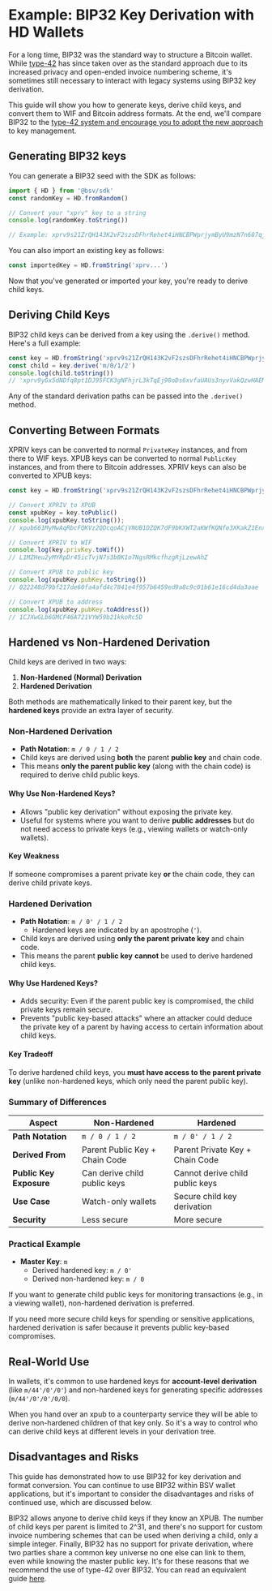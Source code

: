 # Example: BIP32 Key Derivation with HD Wallets

For a long time, BIP32 was the standard way to structure a Bitcoin wallet. While [type-42](EXAMPLE\_TYPE\_42.md) has since taken over as the standard approach due to its increased privacy and open-ended invoice numbering scheme, it's sometimes still necessary to interact with legacy systems using BIP32 key derivation.

This guide will show you how to generate keys, derive child keys, and convert them to WIF and Bitcoin address formats. At the end, we'll compare BIP32 to the [type-42 system and encourage you to adopt the new approach](EXAMPLE\_TYPE\_42.md) to key management.

## Generating BIP32 keys

You can generate a BIP32 seed with the SDK as follows:

```typescript
import { HD } from '@bsv/sdk'
const randomKey = HD.fromRandom()

// Convert your "xprv" key to a string
console.log(randomKey.toString())

// Example: xprv9s21ZrQH143K2vF2szsDFhrRehet4iHNCBPWprjymByU9mzN7n687qj3ULQ2YYXdNqFwhVSsKv9W9fM675whM9ATaYrmsLpykQSxMc6RN8V
```

You can also import an existing key as follows:

```typescript
const importedKey = HD.fromString('xprv...')
```

Now that you've generated or imported your key, you're ready to derive child keys.

## Deriving Child Keys

BIP32 child keys can be derived from a key using the `.derive()` method. Here's a full example:

```typescript
const key = HD.fromString('xprv9s21ZrQH143K2vF2szsDFhrRehet4iHNCBPWprjymByU9mzN7n687qj3ULQ2YYXdNqFwhVSsKv9W9fM675whM9ATaYrmsLpykQSxMc6RN8V')
const child = key.derive('m/0/1/2')
console.log(child.toString())
// 'xprv9yGx5dNDfq8pt1DJ9SFCK3gNFhjrL3kTqEj98oDs6xvfaUAUs3nyvVakQzwHAEMrc6gg1c3iaNCDubUruhX75gNHC7HAnFxHuxeiMVgLEqS'
```

Any of the standard derivation paths can be passed into the `.derive()` method.

## Converting Between Formats

XPRIV keys can be converted to normal `PrivateKey` instances, and from there to WIF keys. XPUB keys can be converted to normal `PublicKey` instances, and from there to Bitcoin addresses. XPRIV keys can also be converted to XPUB keys:

```typescript
const key = HD.fromString('xprv9s21ZrQH143K2vF2szsDFhrRehet4iHNCBPWprjymByU9mzN7n687qj3ULQ2YYXdNqFwhVSsKv9W9fM675whM9ATaYrmsLpykQSxMc6RN8V')

// Convert XPRIV to XPUB
const xpubKey = key.toPublic()
console.log(xpubKey.toString());
// xpub661MyMwAqRbcFQKVz2QDcqoACjVNUB1DZQK7dF9bKXWT2aKWfKQNfe3XKakZ1EnxeNP5E4MqZnZZw4P7179rPbeJEjhYbwF5ovkbGkeYPdF

// Convert XPRIV to WIF
console.log(key.privKey.toWif())
// L1MZHeu2yMYRpDr45icTvjN7s3bBK1o7NgsRMkcfhzgRjLzewAhZ

// Convert XPUB to public key
console.log(xpubKey.pubKey.toString())
// 022248d79bf217de60fa4afd4c7841e4f957b6459ed9a8c9c01b61e16cd4da3aae

// Convert XPUB to address
console.log(xpubKey.pubKey.toAddress())
// 1CJXwGLb6GMCF46A721VYW59b21kkoRc5D
```

## Hardened vs Non-Hardened Derivation

Child keys are derived in two ways:

1. **Non-Hardened (Normal) Derivation**  
2. **Hardened Derivation**

Both methods are mathematically linked to their parent key, but the **hardened keys** provide an extra layer of security.


### **Non-Hardened Derivation**

- **Path Notation**: `m / 0 / 1 / 2`  
- Child keys are derived using **both** the parent **public key** and chain code.  
- This means **only the parent public key** (along with the chain code) is required to derive child public keys.

#### **Why Use Non-Hardened Keys?**
- Allows "public key derivation" without exposing the private key.  
- Useful for systems where you want to derive **public addresses** but do not need access to private keys (e.g., viewing wallets or watch-only wallets).

#### **Key Weakness**
If someone compromises a parent private key **or** the chain code, they can derive child private keys.


### **Hardened Derivation**

- **Path Notation**: `m / 0' / 1 / 2`  
  - Hardened keys are indicated by an apostrophe (`'`).
- Child keys are derived using **only the parent private key** and chain code.  
- This means the parent **public key** **cannot** be used to derive hardened child keys.

#### **Why Use Hardened Keys?**
- Adds security: Even if the parent public key is compromised, the child private keys remain secure.  
- Prevents "public key-based attacks" where an attacker could deduce the private key of a parent by having access to certain information about child keys.

#### **Key Tradeoff**
To derive hardened child keys, you **must have access to the parent private key** (unlike non-hardened keys, which only need the parent public key).


### **Summary of Differences**

| Aspect                     | Non-Hardened                     | Hardened                          |
|----------------------------|----------------------------------|-----------------------------------|
| **Path Notation**          | `m / 0 / 1 / 2`                 | `m / 0' / 1 / 2`                  |
| **Derived From**           | Parent Public Key + Chain Code  | Parent Private Key + Chain Code   |
| **Public Key Exposure**    | Can derive child public keys    | Cannot derive child public keys   |
| **Use Case**               | Watch-only wallets              | Secure child key derivation       |
| **Security**               | Less secure                     | More secure                       |

### **Practical Example**

- **Master Key**: `m`  
  - Derived hardened key: `m / 0'`  
  - Derived non-hardened key: `m / 0`

If you want to generate child public keys for monitoring transactions (e.g., in a viewing wallet), non-hardened derivation is preferred.

If you need more secure child keys for spending or sensitive applications, hardened derivation is safer because it prevents public key-based compromises.


## **Real-World Use**

In wallets, it's common to use hardened keys for **account-level derivation** (like `m/44'/0'/0'`) and non-hardened keys for generating specific addresses (`m/44'/0'/0'/0/0`).

When you hand over an xpub to a counterparty service they will be able to derive non-hardened children of that key only. So it's a way to control who can derive child keys at different levels in your derivation tree.

## Disadvantages and Risks

This guide has demonstrated how to use BIP32 for key derivation and format conversion. You can continue to use BIP32 within BSV wallet applications, but it's important to consider the disadvantages and risks of continued use, which are discussed below.

BIP32 allows anyone to derive child keys if they know an XPUB. The number of child keys per parent is limited to 2^31, and there's no support for custom invoice numbering schemes that can be used when deriving a child, only a simple integer. Finally, BIP32 has no support for private derivation, where two parties share a common key universe no one else can link to them, even while knowing the master public key. It's for these reasons that we recommend the use of type-42 over BIP32. You can read an equivalent guide [here](EXAMPLE\_TYPE\_42.md).
